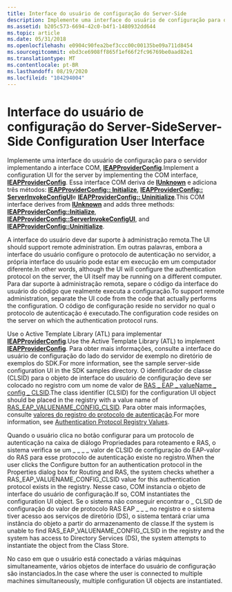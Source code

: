 ```yaml
---
title: Interface do usuário de configuração do Server-Side
description: Implemente uma interface do usuário de configuração para o servidor implementando a interface COM, IEAPProviderConfig.
ms.assetid: b205c573-6694-42c0-b4f1-1480932dd644
ms.topic: article
ms.date: 05/31/2018
ms.openlocfilehash: e0904c90fea2bef3ccc00c00135be09a711d8454
ms.sourcegitcommit: ebd3ce6908ff865f1ef66f2fc96769be0aad82e1
ms.translationtype: MT
ms.contentlocale: pt-BR
ms.lasthandoff: 08/19/2020
ms.locfileid: "104294004"
---
```

# <a name="server-side-configuration-user-interface"></a><span data-ttu-id="4444c-103">Interface do usuário de configuração do Server-Side</span><span class="sxs-lookup"><span data-stu-id="4444c-103">Server-Side Configuration User Interface</span></span>

<span data-ttu-id="4444c-104">Implemente uma interface do usuário de configuração para o servidor implementando a interface COM, [**IEAPProviderConfig**](/previous-versions/windows/desktop/api/Rrascfg/nn-rrascfg-ieapproviderconfig).</span><span class="sxs-lookup"><span data-stu-id="4444c-104">Implement a configuration UI for the server by implementing the COM interface, [**IEAPProviderConfig**](/previous-versions/windows/desktop/api/Rrascfg/nn-rrascfg-ieapproviderconfig).</span></span> <span data-ttu-id="4444c-105">Essa interface COM deriva de [**IUnknown**](/windows/win32/api/unknwn/nn-unknwn-iunknown) e adiciona três métodos: [**IEAPProviderConfig:: Initialize**](/previous-versions/windows/desktop/api/Rrascfg/nf-rrascfg-ieapproviderconfig-initialize), [**IEAPProviderConfig:: ServerInvokeConfigUI**](/previous-versions/windows/desktop/api/Rrascfg/nf-rrascfg-ieapproviderconfig-serverinvokeconfigui)e [**IEAPProviderConfig:: Uninitialize**](/previous-versions/windows/desktop/api/Rrascfg/nf-rrascfg-ieapproviderconfig-uninitialize).</span><span class="sxs-lookup"><span data-stu-id="4444c-105">This COM interface derives from [**IUnknown**](/windows/win32/api/unknwn/nn-unknwn-iunknown) and adds three methods: [**IEAPProviderConfig::Initialize**](/previous-versions/windows/desktop/api/Rrascfg/nf-rrascfg-ieapproviderconfig-initialize), [**IEAPProviderConfig::ServerInvokeConfigUI**](/previous-versions/windows/desktop/api/Rrascfg/nf-rrascfg-ieapproviderconfig-serverinvokeconfigui), and [**IEAPProviderConfig::Uninitialize**](/previous-versions/windows/desktop/api/Rrascfg/nf-rrascfg-ieapproviderconfig-uninitialize).</span></span>

<span data-ttu-id="4444c-106">A interface do usuário deve dar suporte à administração remota.</span><span class="sxs-lookup"><span data-stu-id="4444c-106">The UI should support remote administration.</span></span> <span data-ttu-id="4444c-107">Em outras palavras, embora a interface do usuário configure o protocolo de autenticação no servidor, a própria interface do usuário pode estar em execução em um computador diferente.</span><span class="sxs-lookup"><span data-stu-id="4444c-107">In other words, although the UI will configure the authentication protocol on the server, the UI itself may be running on a different computer.</span></span> <span data-ttu-id="4444c-108">Para dar suporte à administração remota, separe o código da interface do usuário do código que realmente executa a configuração.</span><span class="sxs-lookup"><span data-stu-id="4444c-108">To support remote administration, separate the UI code from the code that actually performs the configuration.</span></span> <span data-ttu-id="4444c-109">O código de configuração reside no servidor no qual o protocolo de autenticação é executado.</span><span class="sxs-lookup"><span data-stu-id="4444c-109">The configuration code resides on the server on which the authentication protocol runs.</span></span>

<span data-ttu-id="4444c-110">Use o Active Template Library (ATL) para implementar [**IEAPProviderConfig**](/previous-versions/windows/desktop/api/Rrascfg/nn-rrascfg-ieapproviderconfig).</span><span class="sxs-lookup"><span data-stu-id="4444c-110">Use the Active Template Library (ATL) to implement [**IEAPProviderConfig**](/previous-versions/windows/desktop/api/Rrascfg/nn-rrascfg-ieapproviderconfig).</span></span> <span data-ttu-id="4444c-111">Para obter mais informações, consulte a interface do usuário de configuração do lado do servidor de exemplo no diretório de exemplos do SDK.</span><span class="sxs-lookup"><span data-stu-id="4444c-111">For more information, see the sample server-side configuration UI in the SDK samples directory.</span></span> <span data-ttu-id="4444c-112">O identificador de classe (CLSID) para o objeto de interface do usuário de configuração deve ser colocado no registro com um nome de valor de [RAS \_ EAP \_ valueName \_ config \_ CLSID](authentication-protocol-registry-values.md).</span><span class="sxs-lookup"><span data-stu-id="4444c-112">The class identifier (CLSID) for the configuration UI object should be placed in the registry with a value name of [RAS\_EAP\_VALUENAME\_CONFIG\_CLSID](authentication-protocol-registry-values.md).</span></span> <span data-ttu-id="4444c-113">Para obter mais informações, consulte [valores do registro do protocolo de autenticação](authentication-protocol-registry-values.md).</span><span class="sxs-lookup"><span data-stu-id="4444c-113">For more information, see [Authentication Protocol Registry Values](authentication-protocol-registry-values.md).</span></span>

<span data-ttu-id="4444c-114">Quando o usuário clica no botão configurar para um protocolo de autenticação na caixa de diálogo Propriedades para roteamento e RAS, o sistema verifica se um \_ \_ \_ \_ valor de CLSID de configuração do EAP-valor do RAS para esse protocolo de autenticação existe no registro.</span><span class="sxs-lookup"><span data-stu-id="4444c-114">When the user clicks the Configure button for an authentication protocol in the Properties dialog box for Routing and RAS, the system checks whether a RAS\_EAP\_VALUENAME\_CONFIG\_CLSID value for this authentication protocol exists in the registry.</span></span> <span data-ttu-id="4444c-115">Nesse caso, COM instancia o objeto de interface do usuário de configuração.</span><span class="sxs-lookup"><span data-stu-id="4444c-115">If so, COM instantiates the configuration UI object.</span></span> <span data-ttu-id="4444c-116">Se o sistema não conseguir encontrar o \_ CLSID de configuração do valor de protocolo RAS EAP \_ \_ \_ no registro e o sistema tiver acesso aos serviços de diretório (DS), o sistema tentará criar uma instância do objeto a partir do armazenamento de classe.</span><span class="sxs-lookup"><span data-stu-id="4444c-116">If the system is unable to find RAS\_EAP\_VALUENAME\_CONFIG\_CLSID in the registry and the system has access to Directory Services (DS), the system attempts to instantiate the object from the Class Store.</span></span>

<span data-ttu-id="4444c-117">No caso em que o usuário está conectado a várias máquinas simultaneamente, vários objetos de interface do usuário de configuração são instanciados.</span><span class="sxs-lookup"><span data-stu-id="4444c-117">In the case where the user is connected to multiple machines simultaneously, multiple configuration UI objects are instantiated.</span></span>

 

 